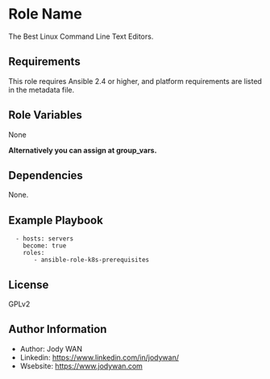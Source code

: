 Role Name
=========

The Best Linux Command Line Text Editors.

Requirements
------------

This role requires Ansible 2.4 or higher, and platform requirements are listed in the metadata file.

Role Variables
--------------

None

**Alternatively you can assign at group_vars.**

Dependencies
------------

None.

Example Playbook
----------------
```
  - hosts: servers
    become: true
    roles:
       - ansible-role-k8s-prerequisites
```

License
-------

GPLv2

Author Information
------------------

* Author: Jody WAN
* Linkedin: https://www.linkedin.com/in/jodywan/
* Wsebsite: https://www.jodywan.com
